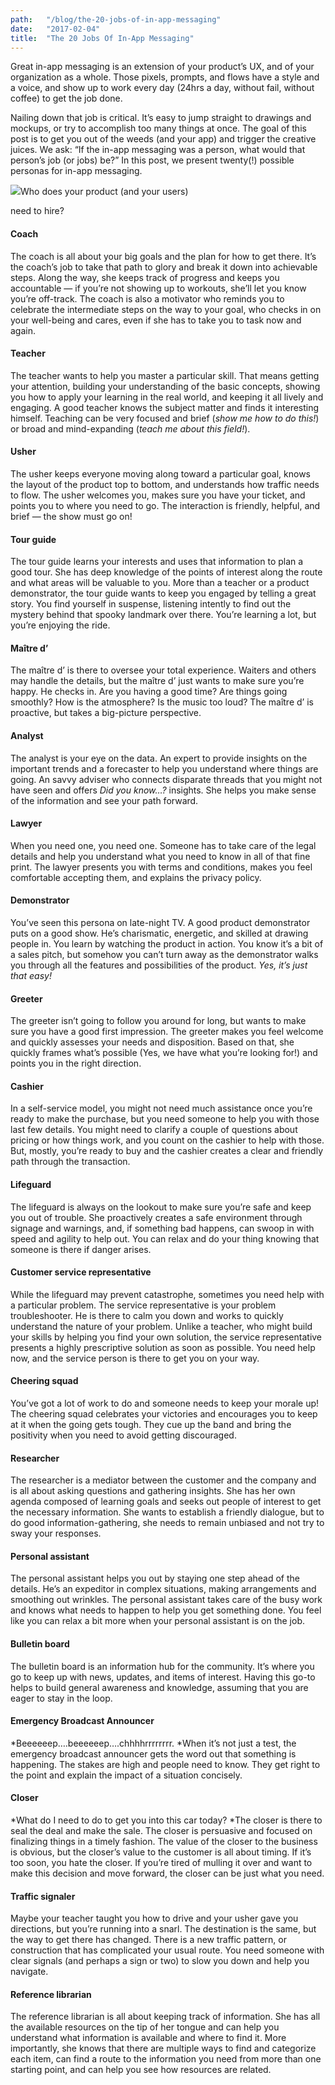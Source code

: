 ```yaml
---
path:	"/blog/the-20-jobs-of-in-app-messaging"
date:	"2017-02-04"
title:	"The 20 Jobs Of In-App Messaging"
---
```


Great in-app messaging is an extension of your product’s UX, and of your organization as a whole. Those pixels, prompts, and flows have a style and a voice, and show up to work every day (24hrs a day, without fail, without coffee) to get the job done.

Nailing down that job is critical. It’s easy to jump straight to drawings and mockups, or try to accomplish too many things at once. The goal of this post is to get you out of the weeds (and your app) and trigger the creative juices. We ask: “If the in-app messaging was a person, what would that person’s job (or jobs) be?” In this post, we present twenty(!) possible personas for in-app messaging.

![](/images/1*ztdvmPFk0F6yJMiDbXu0vg.png)Who does your product (and your users)

 need to hire?

#### Coach

The coach is all about your big goals and the plan for how to get there. It’s the coach’s job to take that path to glory and break it down into achievable steps. Along the way, she keeps track of progress and keeps you accountable — if you’re not showing up to workouts, she’ll let you know you’re off-track. The coach is also a motivator who reminds you to celebrate the intermediate steps on the way to your goal, who checks in on your well-being and cares, even if she has to take you to task now and again.

#### Teacher

The teacher wants to help you master a particular skill. That means getting your attention, building your understanding of the basic concepts, showing you how to apply your learning in the real world, and keeping it all lively and engaging. A good teacher knows the subject matter and finds it interesting himself. Teaching can be very focused and brief (*show me how to do this!*) or broad and mind-expanding (*teach me about this field!*).

#### Usher

The usher keeps everyone moving along toward a particular goal, knows the layout of the product top to bottom, and understands how traffic needs to flow. The usher welcomes you, makes sure you have your ticket, and points you to where you need to go. The interaction is friendly, helpful, and brief — the show must go on!

#### Tour guide

The tour guide learns your interests and uses that information to plan a good tour. She has deep knowledge of the points of interest along the route and what areas will be valuable to you. More than a teacher or a product demonstrator, the tour guide wants to keep you engaged by telling a great story. You find yourself in suspense, listening intently to find out the mystery behind that spooky landmark over there. You’re learning a lot, but you’re enjoying the ride.

#### Maître d’

The maître d’ is there to oversee your total experience. Waiters and others may handle the details, but the maître d’ just wants to make sure you’re happy. He checks in. Are you having a good time? Are things going smoothly? How is the atmosphere? Is the music too loud? The maître d’ is proactive, but takes a big-picture perspective.

#### Analyst

The analyst is your eye on the data. An expert to provide insights on the important trends and a forecaster to help you understand where things are going. An savvy adviser who connects disparate threads that you might not have seen and offers *Did you know…?* insights. She helps you make sense of the information and see your path forward.

#### Lawyer

When you need one, you need one. Someone has to take care of the legal details and help you understand what you need to know in all of that fine print. The lawyer presents you with terms and conditions, makes you feel comfortable accepting them, and explains the privacy policy.

#### Demonstrator

You’ve seen this persona on late-night TV. A good product demonstrator puts on a good show. He’s charismatic, energetic, and skilled at drawing people in. You learn by watching the product in action. You know it’s a bit of a sales pitch, but somehow you can’t turn away as the demonstrator walks you through all the features and possibilities of the product. *Yes, it’s just that easy!*

#### Greeter

The greeter isn’t going to follow you around for long, but wants to make sure you have a good first impression. The greeter makes you feel welcome and quickly assesses your needs and disposition. Based on that, she quickly frames what’s possible (Yes, we have what you’re looking for!) and points you in the right direction.

#### Cashier

In a self-service model, you might not need much assistance once you’re ready to make the purchase, but you need someone to help you with those last few details. You might need to clarify a couple of questions about pricing or how things work, and you count on the cashier to help with those. But, mostly, you’re ready to buy and the cashier creates a clear and friendly path through the transaction.

#### Lifeguard

The lifeguard is always on the lookout to make sure you’re safe and keep you out of trouble. She proactively creates a safe environment through signage and warnings, and, if something bad happens, can swoop in with speed and agility to help out. You can relax and do your thing knowing that someone is there if danger arises.

#### Customer service representative

While the lifeguard may prevent catastrophe, sometimes you need help with a particular problem. The service representative is your problem troubleshooter. He is there to calm you down and works to quickly understand the nature of your problem. Unlike a teacher, who might build your skills by helping you find your own solution, the service representative presents a highly prescriptive solution as soon as possible. You need help now, and the service person is there to get you on your way.

#### Cheering squad

You’ve got a lot of work to do and someone needs to keep your morale up! The cheering squad celebrates your victories and encourages you to keep at it when the going gets tough. They cue up the band and bring the positivity when you need to avoid getting discouraged.

#### Researcher

The researcher is a mediator between the customer and the company and is all about asking questions and gathering insights. She has her own agenda composed of learning goals and seeks out people of interest to get the necessary information. She wants to establish a friendly dialogue, but to do good information-gathering, she needs to remain unbiased and not try to sway your responses.

#### Personal assistant

The personal assistant helps you out by staying one step ahead of the details. He’s an expeditor in complex situations, making arrangements and smoothing out wrinkles. The personal assistant takes care of the busy work and knows what needs to happen to help you get something done. You feel like you can relax a bit more when your personal assistant is on the job.

#### Bulletin board

The bulletin board is an information hub for the community. It’s where you go to keep up with news, updates, and items of interest. Having this go-to helps to build general awareness and knowledge, assuming that you are eager to stay in the loop.

#### Emergency Broadcast Announcer

*Beeeeeep….beeeeeep….chhhhrrrrrrrr. *When it’s not just a test, the emergency broadcast announcer gets the word out that something is happening. The stakes are high and people need to know. They get right to the point and explain the impact of a situation concisely.

#### Closer

*What do I need to do to get you into this car today? *The closer is there to seal the deal and make the sale. The closer is persuasive and focused on finalizing things in a timely fashion. The value of the closer to the business is obvious, but the closer’s value to the customer is all about timing. If it’s too soon, you hate the closer. If you’re tired of mulling it over and want to make this decision and move forward, the closer can be just what you need.

#### Traffic signaler

Maybe your teacher taught you how to drive and your usher gave you directions, but you’re running into a snarl. The destination is the same, but the way to get there has changed. There is a new traffic pattern, or construction that has complicated your usual route. You need someone with clear signals (and perhaps a sign or two) to slow you down and help you navigate.

#### Reference librarian

The reference librarian is all about keeping track of information. She has all the available resources on the tip of her tongue and can help you understand what information is available and where to find it. More importantly, she knows that there are multiple ways to find and categorize each item, can find a route to the information you need from more than one starting point, and can help you see how resources are related.

